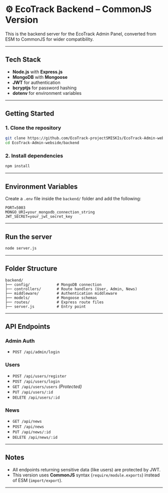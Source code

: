 # ⚙ EcoTrack Backend – CommonJS Version

This is the backend server for the EcoTrack Admin Panel, converted from ESM to CommonJS for wider compatibility.

---

##  Tech Stack

- **Node.js** with **Express.js**
- **MongoDB** with **Mongoose**
- **JWT** for authentication
- **bcryptjs** for password hashing
- **dotenv** for environment variables

---

##  Getting Started

### 1. **Clone the repository**

```bash
git clone https://github.com/EcoTrack-projectSMISKIs/EcoTrack-Admin-webside.git
cd EcoTrack-Admin-webside/backend
```

### 2. **Install dependencies**

```bash
npm install
```

---

##  Environment Variables

Create a `.env` file inside the `backend/` folder and add the following:

```env
PORT=5003
MONGO_URI=your_mongodb_connection_string
JWT_SECRET=your_jwt_secret_key
```

---

##  Run the server

```bash
node server.js
```

---

##  Folder Structure

```
backend/
├── config/            # MongoDB connection
├── controllers/       # Route handlers (User, Admin, News)
├── middleware/        # Authentication middleware
├── models/            # Mongoose schemas
├── routes/            # Express route files
├── server.js          # Entry point
```

---

##  API Endpoints

### Admin Auth

- `POST /api/admin/login`

### Users

- `POST /api/users/register`
- `POST /api/users/login`
- `GET /api/users/users` _(Protected)_
- `PUT /api/users/:id`
- `DELETE /api/users/:id`

### News

- `GET /api/news`
- `POST /api/news`
- `PUT /api/news/:id`
- `DELETE /api/news/:id`

---

##  Notes

- All endpoints returning sensitive data (like users) are protected by JWT.
- This version uses **CommonJS** syntax (`require/module.exports`) instead of ESM (`import/export`).

---
